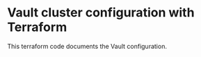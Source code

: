 # Vault cluster configuration with Terraform

This terraform code documents the Vault configuration.

